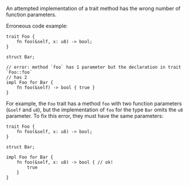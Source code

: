 An attempted implementation of a trait method has the wrong number of function
parameters.

Erroneous code example:

```compile_fail,E0050
trait Foo {
    fn foo(&self, x: u8) -> bool;
}

struct Bar;

// error: method `foo` has 1 parameter but the declaration in trait `Foo::foo`
// has 2
impl Foo for Bar {
    fn foo(&self) -> bool { true }
}
```

For example, the `Foo` trait has a method `foo` with two function parameters
(`&self` and `u8`), but the implementation of `foo` for the type `Bar` omits
the `u8` parameter. To fix this error, they must have the same parameters:

```
trait Foo {
    fn foo(&self, x: u8) -> bool;
}

struct Bar;

impl Foo for Bar {
    fn foo(&self, x: u8) -> bool { // ok!
        true
    }
}
```
